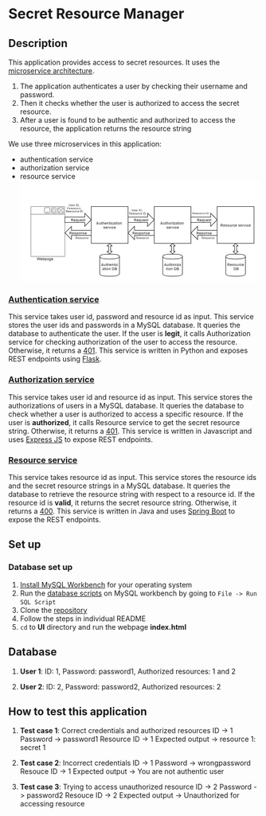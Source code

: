 # Secret Resource Manager
## Description
This application provides access to secret resources. It uses the [microservice architecture](http://microservices.io/patterns/microservices.html).
1) The application authenticates a user by checking their username and password.
1) Then it checks whether the user is authorized to access the secret resource.
1) After a user is found to be authentic and authorized to access the resource, the application returns the resource string

We use three microservices in this application:
  - authentication service
  - authorization service
  - resource service  
![alt text](https://github.com/saurabhagrawal0412/Assignment1/blob/master/design.jpg)

### [Authentication service](https://github.com/saurabhagrawal0412/Assignment1/tree/master/authentication-service)
This service takes user id, password and resource id as input. This service stores the user ids and passwords in a MySQL database. It queries the database to authenticate the user. If the user is **legit**, it calls Authorization service for checking authorization of the user to access the resource. Otherwise, it returns a [401](https://httpstatuses.com/401).
This service is written in Python and exposes REST endpoints using [Flask](http://flask.pocoo.org/).

### [Authorization service](https://github.com/saurabhagrawal0412/Assignment1/tree/master/authorization-service)
This service takes user id and resource id as input. This service stores the authorizations of users in a MySQL database. It queries the database to check whether a user is authorized to access a specific resource. If the user is **authorized**, it calls Resource service to get the secret resource string. Otherwise, it returns a [401](https://httpstatuses.com/401).
This service is written in Javascript and uses [Express JS](https://expressjs.com/) to expose REST endpoints.

### [Resource service](https://github.com/saurabhagrawal0412/Assignment1/tree/master/resource-service)
This service takes resource id as input. This service stores the resource ids and the secret resource strings in a MySQL database. It queries the database to retrieve the resource string with respect to a resource id. If the resource id is **valid**, it returns the secret resource string. Otherwise, it returns a [400](https://httpstatuses.com/400).
This service is written in Java and uses [Spring Boot](https://projects.spring.io/spring-boot/) to expose the REST endpoints.

## Set up
### Database set up
1) [Install MySQL Workbench](https://dev.mysql.com/doc/workbench/en/wb-installing.html) for your operating system
1) Run the [database scripts](https://github.com/saurabhagrawal0412/Assignment1/tree/master/db_scripts) on MySQL workbench by going to `File -> Run SQL Script`
1) Clone the [repository](https://github.com/saurabhagrawal0412/Assignment1.git)
1) Follow the steps in individual README
1) `cd` to **UI** directory and run the webpage **index.html**

## Database
1) **User 1**:
  ID: 1,
  Password: password1,
  Authorized resources: 1 and 2

2) **User 2**:
  ID: 2,
  Password: password2,
  Authorized resources: 2

## How to test this application
1) **Test case 1**: Correct credentials and authorized resources
  ID -> 1
  Password -> password1
  Resource ID -> 1
  Expected output -> resource 1: secret 1

2) **Test case 2**: Incorrect credentials
  ID -> 1
  Password -> wrongpassword
  Resouce ID -> 1
  Expected output -> You are not authentic user

3) **Test case 3**: Trying to access unauthorized resource
  ID -> 2
  Password -> password2
  Resouce ID -> 2
  Expected output -> Unauthorized for accessing resource
